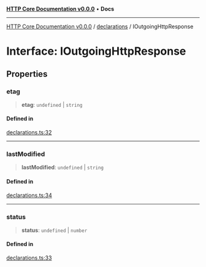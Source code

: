[**HTTP Core Documentation v0.0.0**](../../README.md) • **Docs**

***

[HTTP Core Documentation v0.0.0](../../modules.md) / [declarations](../README.md) / IOutgoingHttpResponse

# Interface: IOutgoingHttpResponse

## Properties

### etag

> **etag**: `undefined` \| `string`

#### Defined in

[declarations.ts:32](https://github.com/stonemjs/http-core/blob/3497087dac965583296f5092cd519a9aa0728373/src/declarations.ts#L32)

***

### lastModified

> **lastModified**: `undefined` \| `string`

#### Defined in

[declarations.ts:34](https://github.com/stonemjs/http-core/blob/3497087dac965583296f5092cd519a9aa0728373/src/declarations.ts#L34)

***

### status

> **status**: `undefined` \| `number`

#### Defined in

[declarations.ts:33](https://github.com/stonemjs/http-core/blob/3497087dac965583296f5092cd519a9aa0728373/src/declarations.ts#L33)
